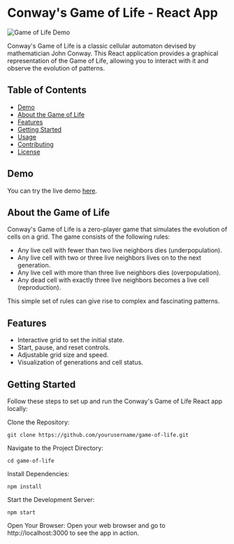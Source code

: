 # Conway's Game of Life - React App

![Game of Life Demo](insert-your-demo-gif-or-screenshot-link-here)

Conway's Game of Life is a classic cellular automaton devised by mathematician John Conway. This React application provides a graphical representation of the Game of Life, allowing you to interact with it and observe the evolution of patterns.

## Table of Contents

- [Demo](#demo)
- [About the Game of Life](#about-the-game-of-life)
- [Features](#features)
- [Getting Started](#getting-started)
- [Usage](#usage)
- [Contributing](#contributing)
- [License](#license)

## Demo

You can try the live demo [here]([insert-link-to-live-demo](https://gameoflife-ccaracach.vercel.app/)).

## About the Game of Life

Conway's Game of Life is a zero-player game that simulates the evolution of cells on a grid. The game consists of the following rules:
- Any live cell with fewer than two live neighbors dies (underpopulation).
- Any live cell with two or three live neighbors lives on to the next generation.
- Any live cell with more than three live neighbors dies (overpopulation).
- Any dead cell with exactly three live neighbors becomes a live cell (reproduction).

This simple set of rules can give rise to complex and fascinating patterns.

## Features

- Interactive grid to set the initial state.
- Start, pause, and reset controls.
- Adjustable grid size and speed.
- Visualization of generations and cell status.

## Getting Started

Follow these steps to set up and run the Conway's Game of Life React app locally:

Clone the Repository:
```shell
git clone https://github.com/yourusername/game-of-life.git
```
Navigate to the Project Directory:
```shell
cd game-of-life
```

Install Dependencies:
```shell
npm install
```

Start the Development Server:
```shell
npm start
```

Open Your Browser:
Open your web browser and go to http://localhost:3000 to see the app in action.
